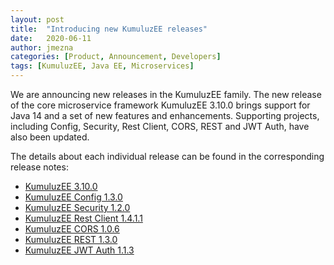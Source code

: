 ```yaml
---
layout: post
title:  "Introducing new KumuluzEE releases"
date:   2020-06-11
author: jmezna
categories: [Product, Announcement, Developers]
tags: [KumuluzEE, Java EE, Microservices]
---
```


We are announcing new releases in the KumuluzEE family. The new release of the core microservice framework KumuluzEE 3.10.0 brings support for Java 14 and a set of new features and enhancements. Supporting projects, including Config, Security, Rest Client, CORS, REST and JWT Auth, have also been updated.

<!--more-->

The details about each individual release can be found in the corresponding release notes:
- [KumuluzEE 3.10.0](https://github.com/kumuluz/kumuluzee/releases/tag/v3.10.0)
- [KumuluzEE Config 1.3.0](https://github.com/kumuluz/kumuluzee-config/releases/tag/v1.3.0)
- [KumuluzEE Security 1.2.0](https://github.com/kumuluz/kumuluzee-security/releases/tag/v1.2.0)
- [KumuluzEE Rest Client 1.4.1.1](https://github.com/kumuluz/kumuluzee-rest-client/releases/tag/v1.4.1.1)
- [KumuluzEE CORS 1.0.6](https://github.com/kumuluz/kumuluzee-cors/releases/tag/v1.0.6)
- [KumuluzEE REST 1.3.0](https://github.com/kumuluz/kumuluzee-rest/releases/tag/v1.3.0)
- [KumuluzEE JWT Auth 1.1.3](https://github.com/kumuluz/kumuluzee-jwt-auth/releases/tag/v1.1.3)

